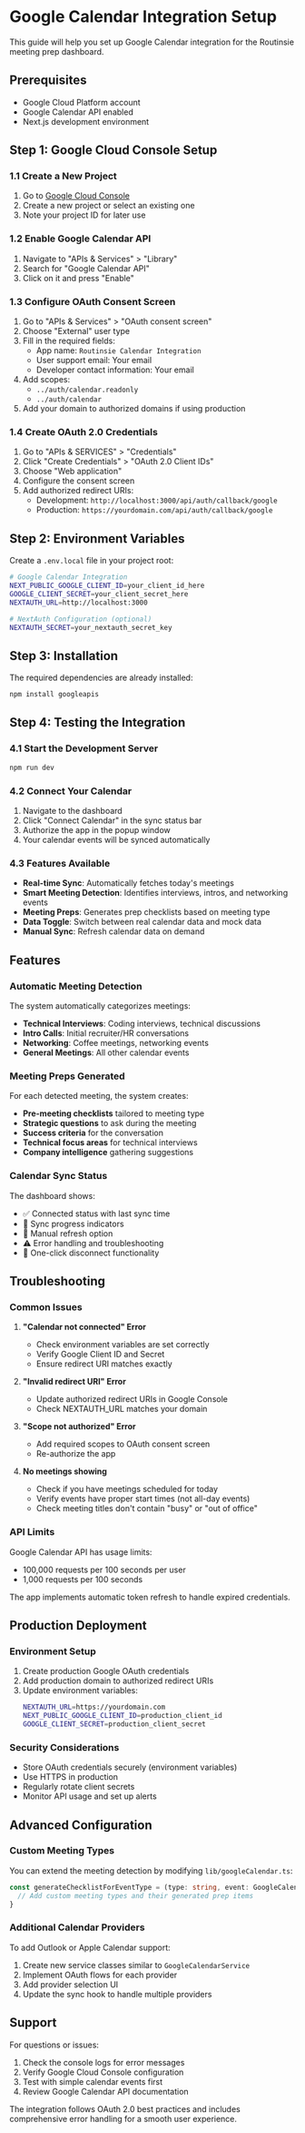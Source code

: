 # Google Calendar Integration Setup

This guide will help you set up Google Calendar integration for the Routinsie meeting prep dashboard.

## Prerequisites

- Google Cloud Platform account
- Google Calendar API enabled
- Next.js development environment

## Step 1: Google Cloud Console Setup

### 1.1 Create a New Project
1. Go to [Google Cloud Console](https://console.cloud.google.com/)
2. Create a new project or select an existing one
3. Note your project ID for later use

### 1.2 Enable Google Calendar API
1. Navigate to "APIs & Services" > "Library"
2. Search for "Google Calendar API"
3. Click on it and press "Enable"

### 1.3 Configure OAuth Consent Screen
1. Go to "APIs & Services" > "OAuth consent screen"
2. Choose "External" user type
3. Fill in the required fields:
   - App name: `Routinsie Calendar Integration`
   - User support email: Your email
   - Developer contact information: Your email
4. Add scopes:
   - `../auth/calendar.readonly`
   - `../auth/calendar`
5. Add your domain to authorized domains if using production

### 1.4 Create OAuth 2.0 Credentials
1. Go to "APIs & SERVICES" > "Credentials"
2. Click "Create Credentials" > "OAuth 2.0 Client IDs"
3. Choose "Web application"
4. Configure the consent screen
5. Add authorized redirect URIs:
   - Development: `http://localhost:3000/api/auth/callback/google`
   - Production: `https://yourdomain.com/api/auth/callback/google`

## Step 2: Environment Variables

Create a `.env.local` file in your project root:

```bash
# Google Calendar Integration
NEXT_PUBLIC_GOOGLE_CLIENT_ID=your_client_id_here
GOOGLE_CLIENT_SECRET=your_client_secret_here
NEXTAUTH_URL=http://localhost:3000

# NextAuth Configuration (optional)
NEXTAUTH_SECRET=your_nextauth_secret_key
```

## Step 3: Installation

The required dependencies are already installed:

```bash
npm install googleapis
```

## Step 4: Testing the Integration

### 4.1 Start the Development Server
```bash
npm run dev
```

### 4.2 Connect Your Calendar
1. Navigate to the dashboard
2. Click "Connect Calendar" in the sync status bar
3. Authorize the app in the popup window
4. Your calendar events will be synced automatically

### 4.3 Features Available

- **Real-time Sync**: Automatically fetches today's meetings
- **Smart Meeting Detection**: Identifies interviews, intros, and networking events
- **Meeting Preps**: Generates prep checklists based on meeting type
- **Data Toggle**: Switch between real calendar data and mock data
- **Manual Sync**: Refresh calendar data on demand

## Features

### Automatic Meeting Detection
The system automatically categorizes meetings:

- **Technical Interviews**: Coding interviews, technical discussions
- **Intro Calls**: Initial recruiter/HR conversations  
- **Networking**: Coffee meetings, networking events
- **General Meetings**: All other calendar events

### Meeting Preps Generated
For each detected meeting, the system creates:

- **Pre-meeting checklists** tailored to meeting type
- **Strategic questions** to ask during the meeting
- **Success criteria** for the conversation
- **Technical focus areas** for technical interviews
- **Company intelligence** gathering suggestions

### Calendar Sync Status
The dashboard shows:

- ✅ Connected status with last sync time
- 🔄 Sync progress indicators
- 🔄 Manual refresh option
- ⚠️ Error handling and troubleshooting
- 🔌 One-click disconnect functionality

## Troubleshooting

### Common Issues

1. **"Calendar not connected" Error**
   - Check environment variables are set correctly
   - Verify Google Client ID and Secret
   - Ensure redirect URI matches exactly

2. **"Invalid redirect URI" Error**
   - Update authorized redirect URIs in Google Console
   - Check NEXTAUTH_URL matches your domain

3. **"Scope not authorized" Error**
   - Add required scopes to OAuth consent screen
   - Re-authorize the app

4. **No meetings showing**
   - Check if you have meetings scheduled for today
   - Verify events have proper start times (not all-day events)
   - Check meeting titles don't contain "busy" or "out of office"

### API Limits
Google Calendar API has usage limits:
- 100,000 requests per 100 seconds per user
- 1,000 requests per 100 seconds
  
The app implements automatic token refresh to handle expired credentials.

## Production Deployment

### Environment Setup
1. Create production Google OAuth credentials
2. Add production domain to authorized redirect URIs
3. Update environment variables:
   ```bash
   NEXTAUTH_URL=https://yourdomain.com
   NEXT_PUBLIC_GOOGLE_CLIENT_ID=production_client_id
   GOOGLE_CLIENT_SECRET=production_client_secret
   ```

### Security Considerations
- Store OAuth credentials securely (environment variables)
- Use HTTPS in production
- Regularly rotate client secrets
- Monitor API usage and set up alerts

## Advanced Configuration

### Custom Meeting Types
You can extend the meeting detection by modifying `lib/googleCalendar.ts`:

```typescript
const generateChecklistForEventType = (type: string, event: GoogleCalendarEvent): string[] => {
  // Add custom meeting types and their generated prep items
}
```

### Additional Calendar Providers
To add Outlook or Apple Calendar support:

1. Create new service classes similar to `GoogleCalendarService`
2. Implement OAuth flows for each provider
3. Add provider selection UI
4. Update the sync hook to handle multiple providers

## Support

For questions or issues:
1. Check the console logs for error messages
2. Verify Google Cloud Console configuration
3. Test with simple calendar events first
4. Review Google Calendar API documentation

The integration follows OAuth 2.0 best practices and includes comprehensive error handling for a smooth user experience.


